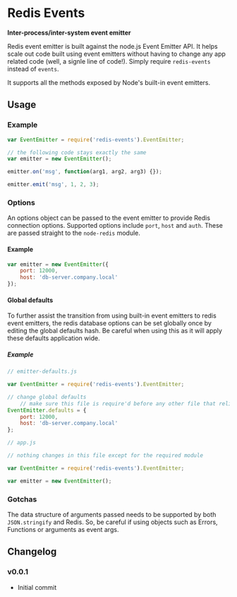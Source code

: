 Redis Events
============

__Inter-process/inter-system event emitter__

Redis event emitter is built against the node.js Event Emitter API. It helps scale out code built using event emitters without having to change any app related code (well, a signle line of code!). Simply require `redis-events` instead of `events`.


It supports all the methods exposed by Node's built-in event emitters.


Usage
-----

### Example

```js
var EventEmitter = require('redis-events').EventEmitter;

// the following code stays exactly the same
var emitter = new EventEmitter();

emitter.on('msg', function(arg1, arg2, arg3) {});

emitter.emit('msg', 1, 2, 3);
```


### Options

An options object can be passed to the event emitter to provide Redis connection options. Supported options include `port`, `host` and `auth`. These are passed straight to the `node-redis` module.

#### Example

```js
var emitter = new EventEmitter({
	port: 12000,
	host: 'db-server.company.local'
});
```

#### Global defaults

To further assist the transition from using built-in event emitters to redis event emitters, the redis database options can be set globally once by editing the global defaults hash. Be careful when using this as it will apply these defaults application wide.

##### Example

```js
// emitter-defaults.js

var EventEmitter = require('redis-events').EventEmitter;

// change global defaults
	// make sure this file is require'd before any other file that relies on event emitters
EventEmitter.defaults = {
	port: 12000,
	host: 'db-server.company.local'
};
```

```js
// app.js

// nothing changes in this file except for the required module

var EventEmitter = require('redis-events').EventEmitter;

var emitter = new EventEmitter();
```

### Gotchas

The data structure of arguments passed needs to be supported by both `JSON.stringify` and Redis. So, be careful if using objects such as Errors, Functions or arguments as event args.


Changelog
---------

### v0.0.1
- Initial commit